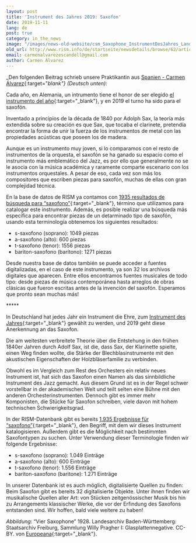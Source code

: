 ```yaml
---
layout: post
title: 'Instrument des Jahres 2019: Saxofon'
date: 2019-11-11
lang: de
post: true
category: in_the_news
image: "/images/news-old-website/csm_Saxophone_InstrumentDesJahres_Landesarchiv_Baden-Wuerttemberg_Staatsarchiv_Freiburg_W_134_Nr._000431_Bild_1__5-90992-1__a75dd35e78.jpg"
old_url: http://www.rism.info/de/startseite/newsdetails/browse/62/article/64/instrument-of-the-year-2019-saxophone.html
email: carmenalvarezescandell@gmail.com
author: Carmen Álvarez
---
```


_Den folgenden Beitrag schrieb unsere Praktikantin aus [Spanien - Carmen Álvarez](/new_at_rism/2019/09/19/welcome-carmen-álvarez.html){:target="_blank"} (Deutsch unten):_

Cada año, en Alemania, un intrumento tiene el honor de ser elegido [el instrumento del año](https://www.instrument-des-jahres.de/){:target="_blank"}, y en 2019 el turno ha sido para el saxofón.

Inventado a principios de la década de 1840 por Adolph Sax, la teoría más extendida sobre su creación es que Sax, que tocaba el clarinete, pretendía encontrar la forma de unir la fuerza de los instrumentos de metal con las propiedades acústicas que poseen los de madera.

Aunque es un instrumento muy joven, si lo comparamos con el resto de instrumentos de la orquesta, el saxofón se ha ganado su espacio como el instrumento más emblemático del Jazz, es por ello que generalmente no se le asocia con la música académica y raramente comparte escenario con los instrumentos orquestales. A pesar de eso, cada vez son más los compositores que escriben piezas para saxofón, muchas de ellas con gran complejidad técnica.

En la base de datos de RISM ya contamos con [1935 resultados de búsqueda para “saxofono”](https://opac.rism.info/search?View=rism&q=saxofono){:target="_blank"}, término que utilizamos para catalogar este instrumento. Además, es posible realizar una búsqueda más específica para encontrar piezas de un detarminado tipo de saxofón, usando esta terminología obtenemos los siguientes resultados:

- s-saxofono (soprano): 1049 piezas
- a-saxofono (alto): 600 piezas
- t-saxofono (tenor): 1556 piezas
- bariton-saxofono (barítono): 1271 piezas

Desde nuestra base de datos también se puede acceder a fuentes digitalizadas, en el caso de este instrumento, ya son 32 los archivos digitales que aparecen. Entre ellos encontramos fuentes musicales de todo tipo: desde piezas de música contemporánea hasta arreglos de obras clásicas que fueron escritas antes de la invención del saxofón. Esperamos que pronto sean muchas más!

\*\*\*\*\*

In Deutschland hat jedes Jahr ein Instrument die Ehre, zum [Instrument des Jahres](https://www.instrument-des-jahres.de/){:target="_blank"} gewählt zu werden, und 2019 geht diese Anerkennung an das Saxofon.

Die am weitesten verbreitete Theorie über die Entstehung in den frühen 1840er Jahren durch Adolf Sax, ist die, dass Sax, der Klarinette spielte, einen Weg finden wollte, die Stärke der Blechblasinstrumente mit den akustischen Eigenschaften der Holzbläserfamilie zu verbinden.

Obwohl es im Vergleich zum Rest des Orchesters ein relativ neues Instrument ist, hat sich das Saxofon einen Namen als das sinnbildliche Instrument des Jazz gemacht. Aus diesem Grund ist es in der Regel schwer vorstellbar in der akademischen Welt und teilt selten eine Bühne mit den anderen Orchesterinstrumenten. Dennoch gibt es immer mehr Komponisten, die Stücke für Saxofon schreiben, viele davon mit hohem technischen Schwierigkeitsgrad.

In der RISM-Datenbank gibt es bereits [1.935 Ergebnisse für “saxofono”](https://opac.rism.info/search?View=rism&q=saxofono){:target="_blank"}, den Begriff, mit dem wir dieses Instrument katalogisieren. Außerdem gibt es die Möglichkeit nach bestimmten Saxofontypen zu suchen. Unter Verwendung dieser Terminologie finden wir folgende Ergebnisse:

- s-saxofono (soprano): 1.049 Einträge
- a-saxofono (alto): 600 Einträge
- t-saxofono (tenor): 1.556 Einträge
- bariton-saxofono (baritone): 1.271 Einträge

In unserer Datenbank ist es auch möglich, digitalisierte Quellen zu finden: Beim Saxofon gibt es bereits 32 digitalisierte Objekte. Unter ihnen finden wir musikalische Quellen aller Art: von Stücken zeitgenössischer Musik bis hin zu Arrangements klassischer Werke, die vor der Erfindung des Saxofons entstanden sind. Wir hoffen, bald viele weitere zu haben!

_Abbildung_: “Vier Saxophone” 1928.
Landesarchiv Baden-Württemberg: Staatsarchiv Freiburg, Sammlung Willy Pragher I: Glasplattennegative. CC-BY. von [Europeana](https://www.europeana.eu/portal/de/record/00737/plink__f_5_90992.html?q=saxophone){:target="_blank"}.


